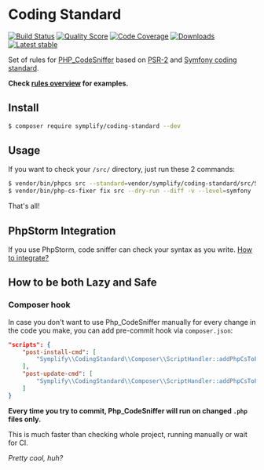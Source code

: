 # Coding Standard

[![Build Status](https://img.shields.io/travis/Symplify/CodingStandard.svg?style=flat-square)](https://travis-ci.org/Symplify/CodingStandard)
[![Quality Score](https://img.shields.io/scrutinizer/g/Symplify/CodingStandard.svg?style=flat-square)](https://scrutinizer-ci.com/g/Symplify/CodingStandard)
[![Code Coverage](https://img.shields.io/scrutinizer/coverage/g/Symplify/CodingStandard.svg?style=flat-square)](https://scrutinizer-ci.com/g/Symplify/CodingStandard)
[![Downloads](https://img.shields.io/packagist/dt/symplify/coding-standard.svg?style=flat-square)](https://packagist.org/packages/symplify/coding-standard)
[![Latest stable](https://img.shields.io/packagist/v/symplify/coding-standard.svg?style=flat-square)](https://packagist.org/packages/symplify/coding-standard)

Set of rules for [PHP_CodeSniffer](https://github.com/squizlabs/PHP_CodeSniffer) based on [PSR-2](http://www.php-fig.org/psr/psr-2/) and [Symfony coding standard](http://symfony.com/doc/current/contributing/code/standards.html).

**Check [rules overview](docs/en/rules-overview.md) for examples.**


## Install

```sh
$ composer require symplify/coding-standard --dev
```

## Usage

If you want to check your `/src/` directory, just run these 2 commands:

```sh
$ vendor/bin/phpcs src --standard=vendor/symplify/coding-standard/src/SymplifyCodingStandard/ruleset.xml -p -s --colors
$ vendor/bin/php-cs-fixer fix src --dry-run --diff -v --level=symfony
```

That's all!


## PhpStorm Integration

If you use PhpStorm, code sniffer can check your syntax as you write. [How to integrate?](docs/en/integration-to-php-storm.md)


## How to be both Lazy and Safe

### Composer hook

In case you don't want to use Php_CodeSniffer manually for every change in the code you make, you can add pre-commit hook via `composer.json`:

```json
"scripts": {
	"post-install-cmd": [
		"Symplify\\CodingStandard\\Composer\\ScriptHandler::addPhpCsToPreCommitHook"
	],
	"post-update-cmd": [
		"Symplify\\CodingStandard\\Composer\\ScriptHandler::addPhpCsToPreCommitHook"
	]
}
```

**Every time you try to commit, Php_CodeSniffer will run on changed `.php` files only.**

This is much faster than checking whole project, running manually or wait for CI.

*Pretty cool, huh?*
